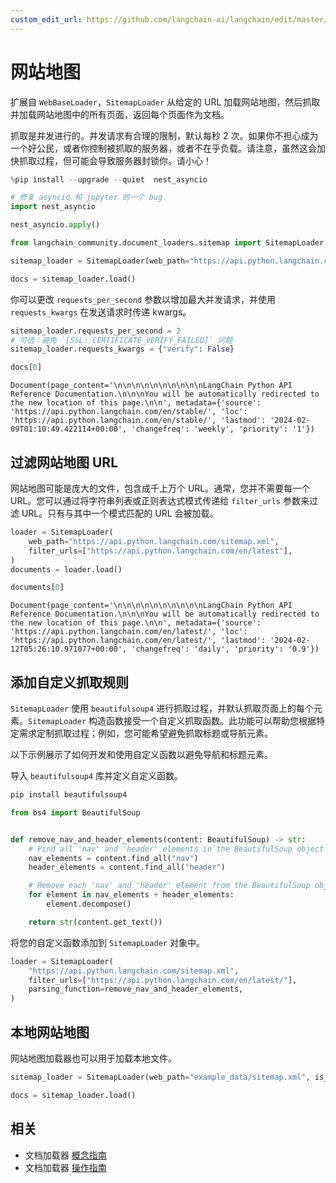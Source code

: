 ```yaml
---
custom_edit_url: https://github.com/langchain-ai/langchain/edit/master/docs/docs/integrations/document_loaders/sitemap.ipynb
---
```


# 网站地图

扩展自 `WebBaseLoader`，`SitemapLoader` 从给定的 URL 加载网站地图，然后抓取并加载网站地图中的所有页面，返回每个页面作为文档。

抓取是并发进行的。并发请求有合理的限制，默认每秒 2 次。如果你不担心成为一个好公民，或者你控制被抓取的服务器，或者不在乎负载。请注意，虽然这会加快抓取过程，但可能会导致服务器封锁你。请小心！

```python
%pip install --upgrade --quiet  nest_asyncio
```

```python
# 修复 asyncio 和 jupyter 的一个 bug
import nest_asyncio

nest_asyncio.apply()
```

```python
from langchain_community.document_loaders.sitemap import SitemapLoader
```

```python
sitemap_loader = SitemapLoader(web_path="https://api.python.langchain.com/sitemap.xml")

docs = sitemap_loader.load()
```

你可以更改 `requests_per_second` 参数以增加最大并发请求，并使用 `requests_kwargs` 在发送请求时传递 kwargs。

```python
sitemap_loader.requests_per_second = 2
# 可选：避免 `[SSL: CERTIFICATE_VERIFY_FAILED]` 问题
sitemap_loader.requests_kwargs = {"verify": False}
```

```python
docs[0]
```

```output
Document(page_content='\n\n\n\n\n\n\n\n\n\nLangChain Python API Reference Documentation.\n\n\nYou will be automatically redirected to the new location of this page.\n\n', metadata={'source': 'https://api.python.langchain.com/en/stable/', 'loc': 'https://api.python.langchain.com/en/stable/', 'lastmod': '2024-02-09T01:10:49.422114+00:00', 'changefreq': 'weekly', 'priority': '1'})
```

## 过滤网站地图 URL

网站地图可能是庞大的文件，包含成千上万个 URL。通常，您并不需要每一个 URL。您可以通过将字符串列表或正则表达式模式传递给 `filter_urls` 参数来过滤 URL。只有与其中一个模式匹配的 URL 会被加载。

```python
loader = SitemapLoader(
    web_path="https://api.python.langchain.com/sitemap.xml",
    filter_urls=["https://api.python.langchain.com/en/latest"],
)
documents = loader.load()
```

```python
documents[0]
```

```output
Document(page_content='\n\n\n\n\n\n\n\n\n\nLangChain Python API Reference Documentation.\n\n\nYou will be automatically redirected to the new location of this page.\n\n', metadata={'source': 'https://api.python.langchain.com/en/latest/', 'loc': 'https://api.python.langchain.com/en/latest/', 'lastmod': '2024-02-12T05:26:10.971077+00:00', 'changefreq': 'daily', 'priority': '0.9'})
```

## 添加自定义抓取规则

`SitemapLoader` 使用 `beautifulsoup4` 进行抓取过程，并默认抓取页面上的每个元素。`SitemapLoader` 构造函数接受一个自定义抓取函数。此功能可以帮助您根据特定需求定制抓取过程；例如，您可能希望避免抓取标题或导航元素。

以下示例展示了如何开发和使用自定义函数以避免导航和标题元素。

导入 `beautifulsoup4` 库并定义自定义函数。

```python
pip install beautifulsoup4
```

```python
from bs4 import BeautifulSoup


def remove_nav_and_header_elements(content: BeautifulSoup) -> str:
    # Find all 'nav' and 'header' elements in the BeautifulSoup object
    nav_elements = content.find_all("nav")
    header_elements = content.find_all("header")

    # Remove each 'nav' and 'header' element from the BeautifulSoup object
    for element in nav_elements + header_elements:
        element.decompose()

    return str(content.get_text())
```

将您的自定义函数添加到 `SitemapLoader` 对象中。

```python
loader = SitemapLoader(
    "https://api.python.langchain.com/sitemap.xml",
    filter_urls=["https://api.python.langchain.com/en/latest/"],
    parsing_function=remove_nav_and_header_elements,
)
```

## 本地网站地图

网站地图加载器也可以用于加载本地文件。

```python
sitemap_loader = SitemapLoader(web_path="example_data/sitemap.xml", is_local=True)

docs = sitemap_loader.load()
```

## 相关

- 文档加载器 [概念指南](/docs/concepts/#document-loaders)
- 文档加载器 [操作指南](/docs/how_to/#document-loaders)